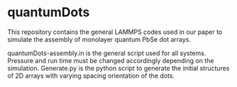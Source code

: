 # quantumDots
This repository contains the general LAMMPS codes used in our paper to simulate the assembly of monolayer quantum PbSe dot arrays. 


quantumDots-assembly.in is the general script used for all systems. Pressure and run time must be changed accordingly depending on the simulation.
Generate.py is the python script to generate the initial structures of 2D arrays with varying spacing orientation of the dots.

